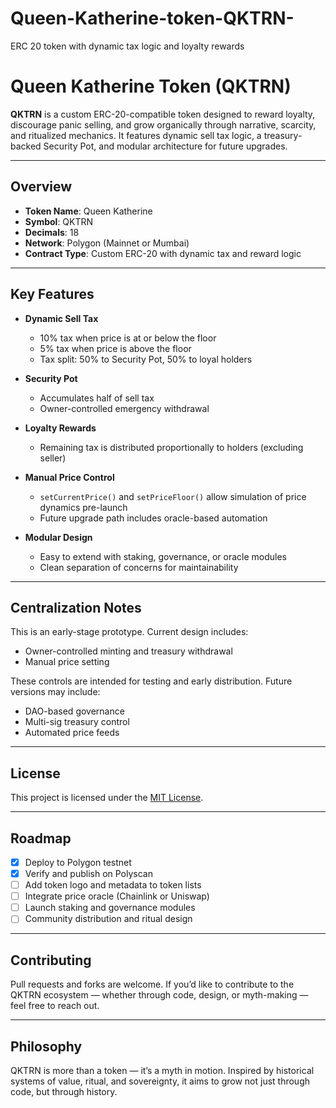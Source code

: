 # Queen-Katherine-token-QKTRN-
ERC 20 token with dynamic tax logic and loyalty rewards
#  Queen Katherine Token (QKTRN)

**QKTRN** is a custom ERC-20-compatible token designed to reward loyalty, discourage panic selling, and grow organically through narrative, scarcity, and ritualized mechanics. It features dynamic sell tax logic, a treasury-backed Security Pot, and modular architecture for future upgrades.

---

##  Overview

- **Token Name**: Queen Katherine
- **Symbol**: QKTRN
- **Decimals**: 18
- **Network**: Polygon (Mainnet or Mumbai)
- **Contract Type**: Custom ERC-20 with dynamic tax and reward logic

---

##  Key Features

- **Dynamic Sell Tax**  
  - 10% tax when price is at or below the floor  
  - 5% tax when price is above the floor  
  - Tax split: 50% to Security Pot, 50% to loyal holders

- **Security Pot**  
  - Accumulates half of sell tax  
  - Owner-controlled emergency withdrawal

- **Loyalty Rewards**  
  - Remaining tax is distributed proportionally to holders (excluding seller)

- **Manual Price Control**  
  - `setCurrentPrice()` and `setPriceFloor()` allow simulation of price dynamics pre-launch  
  - Future upgrade path includes oracle-based automation

- **Modular Design**  
  - Easy to extend with staking, governance, or oracle modules  
  - Clean separation of concerns for maintainability

---

##  Centralization Notes

This is an early-stage prototype. Current design includes:
- Owner-controlled minting and treasury withdrawal
- Manual price setting

These controls are intended for testing and early distribution. Future versions may include:
- DAO-based governance
- Multi-sig treasury control
- Automated price feeds

---

##  License

This project is licensed under the [MIT License](LICENSE).

---

##  Roadmap

- [x] Deploy to Polygon testnet
- [x] Verify and publish on Polyscan
- [ ] Add token logo and metadata to token lists
- [ ] Integrate price oracle (Chainlink or Uniswap)
- [ ] Launch staking and governance modules
- [ ] Community distribution and ritual design

---

##  Contributing

Pull requests and forks are welcome. If you’d like to contribute to the QKTRN ecosystem — whether through code, design, or myth-making — feel free to reach out.

---

##  Philosophy

QKTRN is more than a token — it’s a myth in motion. Inspired by historical systems of value, ritual, and sovereignty, it aims to grow not just through code, but through history.
